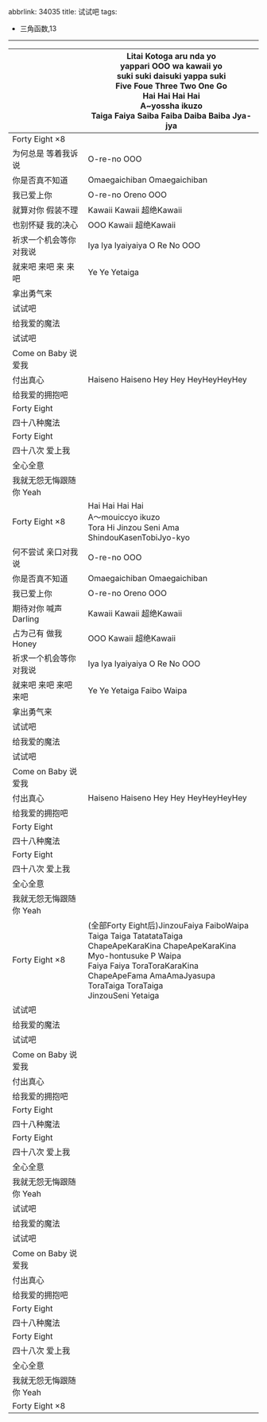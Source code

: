 abbrlink: 34035
title: 试试吧
tags:
  - 三角函数,13
---
|      |Litai Kotoga aru nda yo<br>yappari OOO wa kawaii yo<br>suki suki daisuki yappa suki<br>Five Foue Three Two One Go<br>Hai Hai Hai Hai<br>A~yossha ikuzo<br>Taiga Faiya Saiba Faiba Daiba Baiba Jya-jya|
|--|--|
|Forty Eight ×8|      |
|为何总是 等着我诉说|O-re-no OOO|
|你是否真不知道|Omaegaichiban Omaegaichiban |
|我已爱上你|O-re-no Oreno OOO|
|就算对你 假装不理|Kawaii Kawaii 超绝Kawaii |
|也别怀疑 我的决心|OOO Kawaii 超绝Kawaii|
|祈求一个机会等你对我说|Iya Iya Iyaiyaiya O Re No OOO|
|就来吧 来吧 来 来吧|Ye Ye Yetaiga|
|拿出勇气来|      |
|试试吧|      |
|给我爱的魔法|      |
|试试吧|      |
|Come on Baby 说爱我|      |
|付出真心|Haiseno Haiseno Hey Hey HeyHeyHeyHey|
|给我爱的拥抱吧|      |
|Forty Eight|      |
|四十八种魔法|      |
|Forty Eight|      |
|四十八次 爱上我|      |
|全心全意|      |
|我就无怨无悔跟随你 Yeah|      |
|Forty Eight ×8|Hai Hai Hai Hai<br>A～mouiccyo ikuzo<br>Tora Hi Jinzou Seni Ama ShindouKasenTobiJyo-kyo |
|何不尝试 亲口对我说|O-re-no OOO|
|你是否真不知道|Omaegaichiban Omaegaichiban |
|我已爱上你|O-re-no Oreno OOO|
|期待对你 喊声 Darling|Kawaii Kawaii 超绝Kawaii |
|占为己有 做我 Honey|OOO Kawaii 超绝Kawaii|
|祈求一个机会等你对我说|Iya Iya Iyaiyaiya O Re No OOO|
|就来吧 来吧 来吧 来吧|Ye Ye Yetaiga Faibo Waipa|
|拿出勇气来|      |
|试试吧|      |
|给我爱的魔法|      |
|试试吧|      |
|Come on Baby 说爱我|      |
|付出真心|Haiseno Haiseno Hey Hey HeyHeyHeyHey|
|给我爱的拥抱吧|      |
|Forty Eight|      |
|四十八种魔法|      |
|Forty Eight|      |
|四十八次 爱上我|      |
|全心全意|      |
|我就无怨无悔跟随你 Yeah|      |
|Forty Eight ×8|(全部Forty Eight后)JinzouFaiya FaiboWaipa<br>Taiga Taiga TatatataTaiga<br>ChapeApeKaraKina ChapeApeKaraKina<br>Myo-hontusuke P Waipa<br>Faiya Faiya ToraToraKaraKina<br>ChapeApeFama AmaAmaJyasupa<br>ToraTaiga ToraTaiga<br>JinzouSeni Yetaiga|
|试试吧|      |
|给我爱的魔法|      |
|试试吧|      |
|Come on Baby 说爱我|      |
|付出真心|      |
|给我爱的拥抱吧|      |
|Forty Eight|      |
|四十八种魔法|      |
|Forty Eight|      |
|四十八次 爱上我|      |
|全心全意|      |
|我就无怨无悔跟随你 Yeah|      |
|试试吧|      |
|给我爱的魔法|      |
|试试吧|      |
|Come on Baby 说爱我|      |
|付出真心|      |
|给我爱的拥抱吧|      |
|Forty Eight|      |
|四十八种魔法|      |
|Forty Eight|      |
|四十八次 爱上我|      |
|全心全意|      |
|我就无怨无悔跟随你 Yeah|      |
|Forty Eight ×8|      |